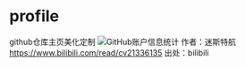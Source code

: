 # profile
github仓库主页美化定制
![GitHub账户信息统计](https://github-stats.ubrong.com/api?username=Marcus-cs&show_icons=true&theme=tokyonight) 作者：迷斯特航 https://www.bilibili.com/read/cv21336135 出处：bilibili
